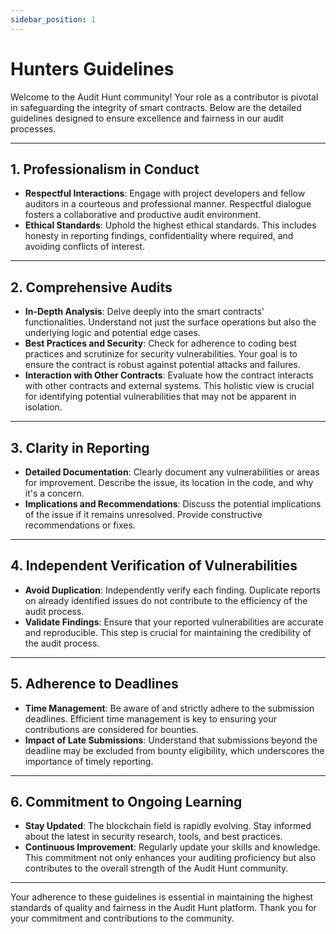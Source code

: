 ```yaml
---
sidebar_position: 1
---
```


# Hunters Guidelines

Welcome to the Audit Hunt community! Your role as a contributor is pivotal in safeguarding the integrity of smart contracts. Below are the detailed guidelines designed to ensure excellence and fairness in our audit processes.

---

## 1. **Professionalism in Conduct**
   - **Respectful Interactions**: Engage with project developers and fellow auditors in a courteous and professional manner. Respectful dialogue fosters a collaborative and productive audit environment.
   - **Ethical Standards**: Uphold the highest ethical standards. This includes honesty in reporting findings, confidentiality where required, and avoiding conflicts of interest.

---

## 2. **Comprehensive Audits**
   - **In-Depth Analysis**: Delve deeply into the smart contracts' functionalities. Understand not just the surface operations but also the underlying logic and potential edge cases.
   - **Best Practices and Security**: Check for adherence to coding best practices and scrutinize for security vulnerabilities. Your goal is to ensure the contract is robust against potential attacks and failures.
   - **Interaction with Other Contracts**: Evaluate how the contract interacts with other contracts and external systems. This holistic view is crucial for identifying potential vulnerabilities that may not be apparent in isolation.

---

## 3. **Clarity in Reporting**
   - **Detailed Documentation**: Clearly document any vulnerabilities or areas for improvement. Describe the issue, its location in the code, and why it's a concern.
   - **Implications and Recommendations**: Discuss the potential implications of the issue if it remains unresolved. Provide constructive recommendations or fixes.

---

## 4. **Independent Verification of Vulnerabilities**
   - **Avoid Duplication**: Independently verify each finding. Duplicate reports on already identified issues do not contribute to the efficiency of the audit process.
   - **Validate Findings**: Ensure that your reported vulnerabilities are accurate and reproducible. This step is crucial for maintaining the credibility of the audit process.

---

## 5. **Adherence to Deadlines**
   - **Time Management**: Be aware of and strictly adhere to the submission deadlines. Efficient time management is key to ensuring your contributions are considered for bounties.
   - **Impact of Late Submissions**: Understand that submissions beyond the deadline may be excluded from bounty eligibility, which underscores the importance of timely reporting.

---

## 6. **Commitment to Ongoing Learning**
   - **Stay Updated**: The blockchain field is rapidly evolving. Stay informed about the latest in security research, tools, and best practices.
   - **Continuous Improvement**: Regularly update your skills and knowledge. This commitment not only enhances your auditing proficiency but also contributes to the overall strength of the Audit Hunt community.

---

Your adherence to these guidelines is essential in maintaining the highest standards of quality and fairness in the Audit Hunt platform. Thank you for your commitment and contributions to the community.
